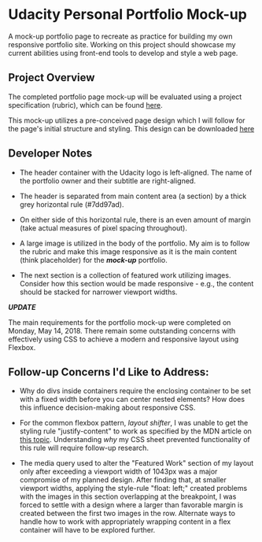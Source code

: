 # Udacity Personal Portfolio Mock-up
A mock-up portfolio page to recreate as practice for building my own responsive portfolio site.  Working on this project should showcase my current abilities using front-end tools to develop and style a web page.

## Project Overview

The completed portfolio page mock-up will be evaluated using a project specification (rubric), which can be found [here](https://review.udacity.com/#!/rubrics/45/view).

This mock-up utilizes a pre-conceived page design which I will follow for the page's initial structure and styling.  This design can be downloaded [here](https://d17h27t6h515a5.cloudfront.net/topher/2017/November/5a136147_design-mockup-portfolio/design-mockup-portfolio.pdf)

## Developer Notes

- The header container with the Udacity logo is left-aligned.  The name of the portfolio owner and their subtitle are right-aligned.

- The header is separated from main content area (a section) by a thick grey horizontal rule (#7dd97ad).

- On either side of this horizontal rule, there is an even amount of margin (take actual measures of pixel spacing throughout).

- A large image is utilized in the body of the portfolio.  My aim is to follow the rubric and make this image responsive as it is the main content (think placeholder) for the **_mock-up_** portfolio.

- The next section is a collection of featured work utilizing images.  Consider how this section would be made responsive - e.g., the content should be stacked for narrower viewport widths.

**_UPDATE_**

The main requirements for the portfolio mock-up were completed on Monday, May 14, 2018.  There remain some outstanding concerns with effectively using CSS to achieve a modern and responsive layout using Flexbox.

## Follow-up Concerns I'd Like to Address:
- Why do divs inside containers require the enclosing container to be set with a fixed width before you can center nested elements?  How does this influence decision-making about responsive CSS.

- For the common flexbox pattern, _layout shifter_, I was unable to get the styling rule "justify-content" to work as specified by the MDN article on [this topic](https://developer.mozilla.org/en-US/docs/Web/CSS/CSS_Flexible_Box_Layout/Aligning_Items_in_a_Flex_Container).  Understanding _why_ my CSS sheet prevented functionality of this rule will require follow-up research.

- The media query used to alter the "Featured Work" section of my layout only after exceeding a viewport width of 1043px was a major compromise of my planned design. After finding that, at smaller viewport widths, applying the style-rule "float: left;" created problems with the images in this section overlapping at the breakpoint, I was forced to settle with a design where a larger than favorable margin is created between the first two images in the row.  Alternate ways to handle how to work with appropriately wrapping content in a flex container will have to be explored further.
